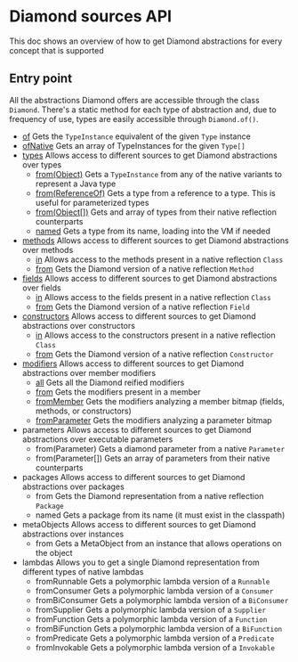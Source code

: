 # Diamond sources API
This doc shows an overview of how to get Diamond abstractions for every concept
that is supported

## Entry point
All the abstractions Diamond offers are accessible through the class `Diamond`.
There's a static method for each type of abstraction and, due to frequency of
use, types are easily accessible through `Diamond.of()`.

- [of](sources/type-sources_api_guide.md#how-to-get-the-diamond-representation-of-a-type-diamondof)
  Gets the `TypeInstance` equivalent of the given `Type` instance
- [ofNative](sources/type-sources_api_guide.md#how-to-get-several-diamond-representation-from-types-at-once-diamondofnative)
  Gets an array of TypeInstances for the given `Type[]`
- [types](sources/type-sources_api_guide.md#types-accessor)
  Allows access to different sources to get Diamond abstractions over types
  - [from(Object)](sources/type-sources_api_guide.md#how-to-get-a-diamond-type-from-any-native-reflection-alternative-typesourcesfromobject)
    Gets a `TypeInstance` from any of the native variants to represent a Java type
  - [from(ReferenceOf)](sources/type-sources_api_guide.md#how-to-get-the-diamond-representation-of-a-generic-parameterized-type-typesourcesfromreferenceof)
    Gets a type from a reference to a type. This is useful for parameterized types
  - [from(Object[])](sources/type-sources_api_guide.md#how-to-get-multiple-type-representations-at-once-typesourcesfromobject)
    Gets and array of types from their native reflection counterparts
  - [named](sources/type-sources_api_guide.md#how-to-get-a-type-by-its-name-typesourcesnamed)
    Gets a type from its name, loading into the VM if needed
- [methods](sources/method-sources_api_guide.md#methods-accessor)
  Allows access to different sources to get Diamond abstractions over methods
  - [in](sources/method-sources_api_guide.md#how-to-get-the-diamond-methods-of-a-class-methodsourcesin)
    Allows access to the methods present in a native reflection `Class`
  - [from](sources/method-sources_api_guide.md#how-to-get-the-diamond-representation-of-a-native-method-methodsourcesfrom)
    Gets the Diamond version of a native reflection `Method`
- [fields](sources/field-sources_api_guide.md#fields-accessor)
  Allows access to different sources to get Diamond abstractions over fields
  - [in](sources/field-sources_api_guide.md#how-to-get-the-diamond-fields-of-a-class-fieldsourcesin)
    Allows access to the fields present in a native reflection `Class`
  - [from](sources/field-sources_api_guide.md#how-to-get-the-diamond-representation-of-a-native-field-fieldsourcesfrom)
    Gets the Diamond version of a native reflection `Field`
- [constructors](sources/constructor-sources_api_guide.md#constructors-accessor)
  Allows access to different sources to get Diamond abstractions over constructors
  - [in](sources/constructor-sources_api_guide.md#how-to-get-the-diamond-constructors-of-a-class-constructorsourcesin)
    Allows access to the constructors present in a native reflection `Class`
  - [from](sources/constructor-sources_api_guide.md#how-to-get-the-diamond-representation-of-a-native-constructor-constructorsourcesfrom)
    Gets the Diamond version of a native reflection `Constructor`
- [modifiers](sources/modifier-sources_api_guide.md#modifiers-accessor)
  Allows access to different sources to get Diamond abstractions over member modifiers
  - [all](sources/modifier-sources_api_guide.md#how-to-get-all-the-diamond-reified-modifiers-modifiersourcesall)
    Gets all the Diamond reified modifiers
  - [from](sources/modifier-sources_api_guide.md#how-to-get-the-modifiers-of-a-native-reflection-member-modifiersourcesfrom)
    Gets the modifiers present in a member
  - [fromMember](sources/modifier-sources_api_guide.md#how-to-get-the-modifiers-from-a-member-modifier-bitmap-modifiersourcesfrommember)
    Gets the modifiers analyzing a member bitmap (fields, methods, or constructors)
  - [fromParameter](sources/modifier-sources_api_guide.md#how-to-get-the-modifiers-from-a-parameter-modifier-bitmap-modifiersourcesfromparameter)
    Gets the modifiers analyzing a parameter bitmap
- parameters
  Allows access to different sources to get Diamond abstractions over executable parameters
  - from(Parameter)
    Gets a diamond parameter from a native `Parameter`
  - from(Parameter[])
    Gets an array of parameters from their native counterparts
- packages
  Allows access to different sources to get Diamond abstractions over packages
  - from
    Gets the Diamond representation from a native reflection `Package`
  - named
    Gets a package from its name (it must exist in the classpath)
- metaObjects
  Allows access to different sources to get Diamond abstractions over instances
  - from
  Gets a MetaObject from an instance that allows operations on the object
- lambdas
  Allows you to get a single Diamond representation from different types of native lambdas 
  - fromRunnable
    Gets a polymorphic lambda version of a `Runnable` 
  - fromConsumer
    Gets a polymorphic lambda version of a `Consumer`
  - fromBiConsumer
    Gets a polymorphic lambda version of a `BiConsumer`
  - fromSupplier
    Gets a polymorphic lambda version of a `Supplier`
  - fromFunction
    Gets a polymorphic lambda version of a `Function`
  - fromBiFunction
    Gets a polymorphic lambda version of a `BiFunction`
  - fromPredicate
    Gets a polymorphic lambda version of a `Predicate`
  - fromInvokable
    Gets a polymorphic lambda version of a `Invokable`
